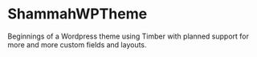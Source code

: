 ShammahWPTheme
==============
Beginnings of a Wordpress theme using Timber with planned support for more and more custom fields and layouts.
